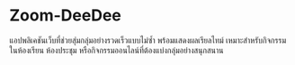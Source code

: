# Zoom-DeeDee
แอปพลิเคชันเว็บที่ช่วยสุ่มกลุ่มอย่างรวดเร็วแบบไม่ซ้ำ พร้อมแสดงผลเรียลไทม์ เหมาะสำหรับกิจกรรมในห้องเรียน ห้องประชุม หรือกิจกรรมออนไลน์ที่ต้องแบ่งกลุ่มอย่างสนุกสนาน
